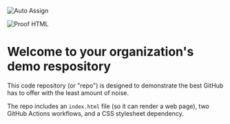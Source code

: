 ![Auto Assign](https://github.com/3-2-capstone/demo-repository/actions/workflows/auto-assign.yml/badge.svg)

![Proof HTML](https://github.com/3-2-capstone/demo-repository/actions/workflows/proof-html.yml/badge.svg)

# Welcome to your organization's demo respository
This code repository (or "repo") is designed to demonstrate the best GitHub has to offer with the least amount of noise.

The repo includes an `index.html` file (so it can render a web page), two GitHub Actions workflows, and a CSS stylesheet dependency.
